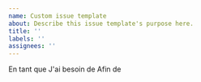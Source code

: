 ```yaml
---
name: Custom issue template
about: Describe this issue template's purpose here.
title: ''
labels: ''
assignees: ''
---
```


En tant que
J'ai besoin de
Afin de
